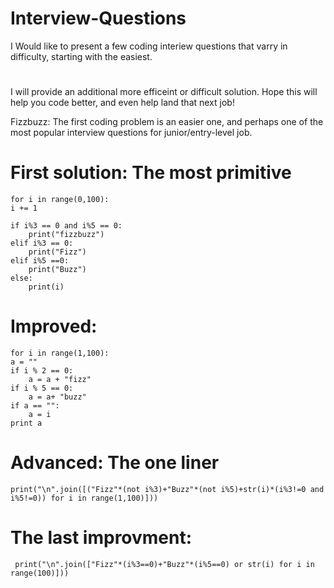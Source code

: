 # Interview-Questions
I Would like to present a few coding interiew questions that varry in difficulty, 
starting with the easiest.
#
#
#
#
I will provide an additional more efficeint or difficult solution. 
Hope this will help you code better, and even help land that next job! 




Fizzbuzz:
The first coding problem is an easier one, 
and perhaps one of the most popular interview questions for junior/entry-level job.





# **First solution: The most primitive**


    for i in range(0,100):
    i += 1
    
    if i%3 == 0 and i%5 == 0:
        print("fizzbuzz")
    elif i%3 == 0:
        print("Fizz")
    elif i%5 ==0:
        print("Buzz")
    else:
        print(i)







# Improved:

    for i in range(1,100):
    a = ""
    if i % 2 == 0:
        a = a + "fizz"
    if i % 5 == 0:
        a = a+ "buzz"
    if a == "":
        a = i
    print a
  
  
  
  
  
  
  
  
 # Advanced: The one liner
 
    print("\n".join([("Fizz"*(not i%3)+"Buzz"*(not i%5)+str(i)*(i%3!=0 and i%5!=0)) for i in range(1,100)]))
    
    
    
    
    
    
    
 # The last improvment:
 
     print("\n".join(["Fizz"*(i%3==0)+"Buzz"*(i%5==0) or str(i) for i in range(100)]))

